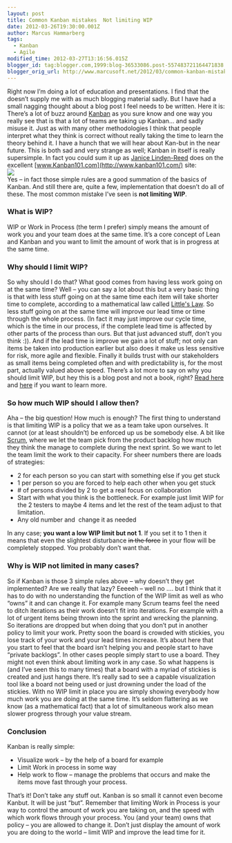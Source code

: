 ```yaml
---
layout: post
title: Common Kanban mistakes  Not limiting WIP
date: 2012-03-26T19:30:00.001Z
author: Marcus Hammarberg
tags:
  - Kanban
  - Agile
modified_time: 2012-03-27T13:16:56.015Z
blogger_id: tag:blogger.com,1999:blog-36533086.post-557483721164471838
blogger_orig_url: http://www.marcusoft.net/2012/03/common-kanban-mistakes-not-limiting-wip.html
---
```



Right now I’m doing a lot of education and presentations. I find
that the doesn’t supply me with as much blogging material sadly. But I
have had a small nagging thought about a blog post I feel needs to be
written. Here it is:
There’s a lot of buzz around
<a href="http://www.kanban101.com/" target="_blank">Kanban</a> as you
sure know and one way you really see that is that a lot of teams are
taking up Kanban… and sadly misuse it. Just as with many other
methodologies I think that people interpret what they think is correct
without really taking the time to learn the theory behind it. I have a
hunch that we will hear about Kan-but in the near future.
This is both sad and very strange as well; Kanban
in itself is really supersimple. In fact you could sum it up as
<a href="http://www.kanban101.com/about-kanban101/"
target="_blank">Janice Linden-Reed</a> does on the excellent
[www.Kanban101.com](http://www.kanban101.com/) site:
<img
src="http://www.kanban101.com.php5-7.dfw1-1.websitetestlink.com/wordpress/wp-content/uploads/2009/12/stickies1b.png"
style="display: block; float: none; margin-left: auto; margin-right: auto;" />
Yes – in fact those simple rules are a good summation of the basics of
Kanban. And still there are, quite a few, implementation that doesn’t do
all of these. The most common mistake I’ve seen is **not limiting
WIP**.

### What is WIP?

WIP or Work in Process (the term I prefer) simply means the amount of
work you and your team does at the same time. It’s a core concept of
Lean and Kanban and you want to limit the amount of work that is in
progress at the same time.

### Why should I limit WIP?

So why should I do that? What good comes from having less work going on
at the same time?
Well – you can say a lot about this but a very basic thing is that with
less stuff going on at the same time each item will take shorter time to
complete, according to a mathematical law called
<a href="http://en.wikipedia.org/wiki/Little&#39;s_law"
target="_blank">Little's Law</a>.
So less stuff going on at the same time will improve our lead time or
time through the whole process. (In fact it may just improve our cycle
time, which is the time in our process, if the complete lead time is
affected by other parts of the process than ours. But that just advanced
stuff, don’t you think :)).
And if the lead time is improve we gain a lot of stuff; not only can
items be taken into production earlier but also does it make us less
sensitive for risk, more agile and flexible. Finally it builds trust
with our stakeholders as small items being completed often and with
predictability is, for the most part, actually valued above speed.
There’s a lot more to say on why you should limit WIP, but hey this is a
blog post and not a book, right?
<u><a href="http://www.kanban101.com/what-is-kanban/about-wip/"
target="_blank">Read here</a></u> and <a
href="http://www.personalkanban.com/pk/primers/the-basics-of-limiting-wip-why-limit-wip-series-post-1/"
target="_blank">here</a> if you want to learn more.

### So how much WIP should I allow then?

Aha – the big question! How much is enough?
The first thing to understand is that limiting WIP is a policy that we
as a team take upon ourselves. It cannot (or at least shouldn’t) be
enforced up us be somebody else. A bit like
<a href="http://en.wikipedia.org/wiki/Scrum_(development)"
target="_blank">Scrum</a>, where we let the team pick from the product
backlog how much they think the manage to complete during the next
sprint.
So we want to let the team limit the work to their capacity.
For sheer numbers there are loads of strategies:

- 2 for each person so you can start with something else if you get
    stuck
- 1 per person so you are forced to help each other when you get stuck
- \# of persons divided by 2 to get a real focus on collaboration
- Start with what you think is the bottleneck. For example just limit
    WIP for the 2 testers to maybe 4 items and let the rest of the team
    adjust to that limitation.
- Any old number and  change it as needed

In any case; **you want a low WIP limit but not 1**. If you set it to 1
then it means that even the slightest disturbance ~~in the force~~ in
your flow will be completely stopped. You probably don’t want that.

### Why is WIP not limited in many cases?

So if Kanban is those 3 simple rules above – why doesn’t they get
implemented? Are we really that lazy?
Eeeeeh – well no …. but I think that it has to do with no understanding
the function of the WIP limit as well as who “owns” it and can change
it.
For example many Scrum teams feel the need to ditch iterations as their
work doesn’t fit into iterations. For example with a lot of urgent items
being thrown into the sprint and wrecking the planning. So iterations
are dropped but when doing that you don’t put in another policy to limit
your work. Pretty soon the board is crowded with stickies, you lose
track of your work and your lead times increase.
It’s about here that you start to feel that the board isn’t helping you
and people start to have “private backlogs”.
In other cases people simply start to use a board. They might not even
think about limiting work in any case. So what happens is (and I’ve seen
this to many times) that a board with a myriad of stickies is created
and just hangs there.
It’s really sad to see a capable visualization tool like a board not
being used or just drowning under the load of the stickies.
With no WIP limit in place you are simply showing everybody how much
work you are doing at the same time. It’s seldom flattering as we know
(as a mathematical fact) that a lot of simultaneous work also mean
slower progress through your value stream.

### Conclusion

Kanban is really simple:

- Visualize work – by the help of a board for example
- Limit Work in process in some way
- Help work to flow – manage the problems that occurs and make the
    items move fast through your process.

That’s it! Don’t take any stuff out. Kanban is so small it cannot even
become Kanbut. It will be just “but”.
Remember that limiting Work in Process is your way to control the amount
of work you are taking on, and the speed with which work flows through
your process. You (and your team) owns that policy – you are allowed to
change it.
Don’t just display the amount of work you are doing to the world – limit
WIP and improve the lead time for it.
